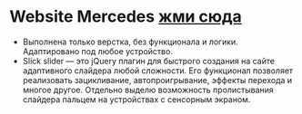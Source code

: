 # Website Mercedes [жми сюда](https://miroshairk.github.io/website-Mercedes/)

- Выполнена только верстка, без функционала и логики. Адаптировано под любое устройство.
- Slick slider — это jQuery плагин для быстрого создания на сайте адаптивного слайдера любой сложности. Его функционал позволяет реализовать зацикливание, автопроигрывание, эффекты перехода и многое другое. Отдельно выделю возможность пролистывания слайдера пальцем на устройствах с сенсорным экраном.
